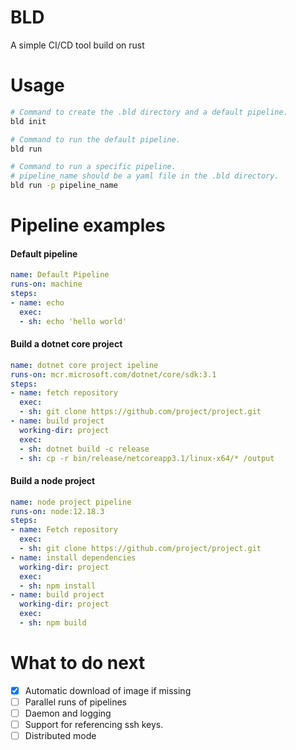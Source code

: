 # BLD
A simple CI/CD tool build on rust

# Usage
```bash
# Command to create the .bld directory and a default pipeline.
bld init 

# Command to run the default pipeline.
bld run

# Command to run a specific pipeline.
# pipeline_name should be a yaml file in the .bld directory.
bld run -p pipeline_name 
```

# Pipeline examples
#### Default pipeline
```yaml
name: Default Pipeline
runs-on: machine
steps: 
- name: echo 
  exec:
  - sh: echo 'hello world'
```

#### Build a dotnet core project
```yaml
name: dotnet core project ipeline
runs-on: mcr.microsoft.com/dotnet/core/sdk:3.1
steps:
- name: fetch repository
  exec:
  - sh: git clone https://github.com/project/project.git  
- name: build project
  working-dir: project
  exec:  
  - sh: dotnet build -c release
  - sh: cp -r bin/release/netcoreapp3.1/linux-x64/* /output
```

#### Build a node project
```yaml
name: node project pipeline
runs-on: node:12.18.3
steps:
- name: Fetch repository
  exec:
  - sh: git clone https://github.com/project/project.git
- name: install dependencies 
  working-dir: project
  exec:
  - sh: npm install
- name: build project 
  working-dir: project 
  exec:
  - sh: npm build 
```

# What to do next
- [X] Automatic download of image if missing
- [ ] Parallel runs of pipelines
- [ ] Daemon and logging
- [ ] Support for referencing ssh keys.
- [ ] Distributed mode
